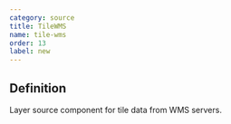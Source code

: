 ```yaml
---
category: source
title: TileWMS
name: tile-wms
order: 13
label: new
---
```


## Definition

Layer source component for tile data from WMS servers.